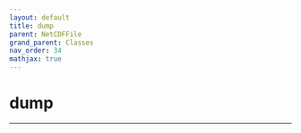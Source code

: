 ```yaml
---
layout: default
title: dump
parent: NetCDFFile
grand_parent: Classes
nav_order: 34
mathjax: true
---
```


#  dump




---

